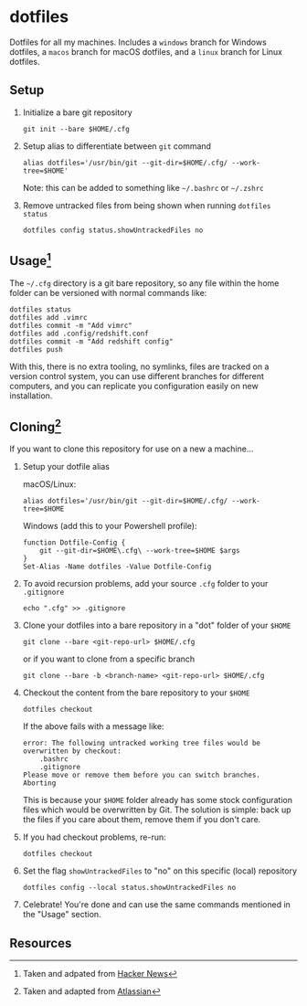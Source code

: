 # dotfiles

Dotfiles for all my machines. Includes a `windows` branch for Windows dotfiles, a `macos` branch for macOS dotfiles, and a `linux` branch for Linux dotfiles.

## Setup

1. Initialize a bare git repository
	
	```
	git init --bare $HOME/.cfg
	```

2. Setup alias to differentiate between `git` command

	```
	alias dotfiles='/usr/bin/git --git-dir=$HOME/.cfg/ --work-tree=$HOME'
	```

	Note: this can be added to something like `~/.bashrc` or `~/.zshrc`

3. Remove untracked files from being shown when running `dotfiles status`

	```
	dotfiles config status.showUntrackedFiles no
	```

## Usage[^1]

The `~/.cfg` directory is a git bare repository, so any file within the home folder can be versioned with normal commands like:

```
dotfiles status
dotfiles add .vimrc
dotfiles commit -m "Add vimrc"
dotfiles add .config/redshift.conf
dotfiles commit -m "Add redshift config"
dotfiles push
```

With this, there is no extra tooling, no symlinks, files are tracked on a version control system, you can use different branches for different computers, and you can replicate you configuration easily on new installation.

## Cloning[^2]

If you want to clone this repository for use on a new a machine...

1. Setup your dotfile alias

	macOS/Linux:
	```
	alias dotfiles='/usr/bin/git --git-dir=$HOME/.cfg/ --work-tree=$HOME
	```

	Windows (add this to your Powershell profile):
	```
	function Dotfile-Config {
		git --git-dir=$HOME\.cfg\ --work-tree=$HOME $args
	}
	Set-Alias -Name dotfiles -Value Dotfile-Config
	```

2. To avoid recursion problems, add your source `.cfg` folder to your `.gitignore`

	```
	echo ".cfg" >> .gitignore
	```

3. Clone your dotfiles into a bare repository in a "dot" folder of your `$HOME`

	```
	git clone --bare <git-repo-url> $HOME/.cfg
	```

	or if you want to clone from a specific branch

	```
	git clone --bare -b <branch-name> <git-repo-url> $HOME/.cfg
	```

4. Checkout the content from the bare repository to your `$HOME`

	```
	dotfiles checkout
	```

	If the above fails with a message like:

	```
	error: The following untracked working tree files would be overwritten by checkout:
		.bashrc
		.gitignore
	Please move or remove them before you can switch branches.
	Aborting
	```

	This is because your `$HOME` folder already has some stock configuration files which would be overwritten by Git. The solution is simple: back up the files if you care about them, remove them if you don't care.

5. If you had checkout problems, re-run:

	```
	dotfiles checkout
	```

6. Set the flag `showUntrackedFiles` to "no" on this specific (local) repository

	```
	dotfiles config --local status.showUntrackedFiles no
	```

7. Celebrate! You're done and can use the same commands mentioned in the "Usage" section.

## Resources

[^1]: Taken and adpated from [Hacker News](https://news.ycombinator.com/item?id=11070797)
[^2]: Taken and adapted from [Atlassian](https://www.atlassian.com/git/tutorials/dotfiles)